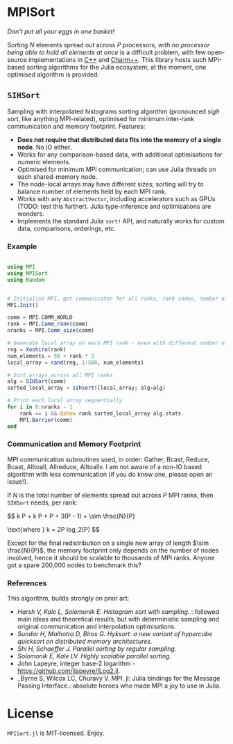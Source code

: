 # MPISort
_Don't put all your eggs in one basket!_

Sorting $N$ elements spread out across $P$ processors, _with no processor being able to hold all elements at once_ is a difficult problem, with few open-source implementations in [C++](https://github.com/hsundar/usort) and [Charm++](https://github.com/vipulharsh/HSS). This library hosts such MPI-based sorting algorithms for the Julia ecosystem; at the moment, one optimised algorithm is provided:


## `SIHSort`

Sampling with interpolated histograms sorting algorithm (pronounced _sigh_ sort, like anything
MPI-related), optimised for minimum inter-rank communication and memory footprint. Features:

- **Does not require that distributed data fits into the memory of a single node**. No IO either.
- Works for any comparison-based data, with additional optimisations for numeric elements.
- Optimised for minimum MPI communication; can use Julia threads on each shared-memory node.
- The node-local arrays may have different sizes; sorting will try to balance number of elements held by each MPI rank.
- Works with any `AbstractVector`, including accelerators such as GPUs (TODO: test this further). Julia type-inference and optimisations are wonders.
- Implements the standard Julia `sort!` API, and naturally works for custom data, comparisons, orderings, etc.


### Example

```julia

using MPI
using MPISort
using Random


# Initialise MPI, get communicator for all ranks, rank index, number of ranks
MPI.Init()

comm = MPI.COMM_WORLD
rank = MPI.Comm_rank(comm)
nranks = MPI.Comm_size(comm)

# Generate local array on each MPI rank - even with different number of elements
rng = Xoshiro(rank)
num_elements = 50 + rank * 2
local_array = rand(rng, 1:500, num_elements)

# Sort arrays across all MPI ranks
alg = SIHSort(comm)
sorted_local_array = sihsort!(local_array; alg=alg)

# Print each local array sequentially
for i in 0:nranks - 1
    rank == i && @show rank sorted_local_array alg.stats
    MPI.Barrier(comm)
end

```


### Communication and Memory Footprint

MPI communication subroutines used, in order: Gather, Bcast, Reduce, Bcast, Alltoall, Allreduce, Alltoallv. I am not aware of a non-IO based algorithm with less communication (if you do know one, please open an issue!).

If $N$ is the total number of elements spread out across $P$ MPI ranks, then `SIHSort` needs, per rank:

$$
k P + k P + P + 3(P - 1) + \sim \frac{N}{P}

\text{where } k = 2P log_2(P)
$$

Except for the final redistribution on a single new array of length $\sim \frac{N}{P}$, the memory footprint only depends on the number of nodes involved, hence it should be scalable to thousands of MPI ranks. Anyone got a spare 200,000 nodes to benchmark this?


### References

This algorithm, builds strongly on prior art:

- _Harsh V, Kale L, Solomonik E. Histogram sort with sampling._ : followed main ideas and theoretical results, but with deterministic sampling and original communication and interpolation optimisations.
- _Sundar H, Malhotra D, Biros G. Hyksort: a new variant of hypercube quicksort on distributed memory architectures._
- _Shi H, Schaeffer J. Parallel sorting by regular sampling._
- _Solomonik E, Kale LV. Highly scalable parallel sorting._
- John Lapeyre, integer base-2 logarithm - https://github.com/jlapeyre/ILog2.jl.
- _Byrne S, Wilcox LC, Churavy V. MPI. jl: Julia bindings for the Message Passing Interface.: absolute heroes who made MPI a joy to use in Julia.


# License

`MPISort.jl` is MIT-licensed. Enjoy.

